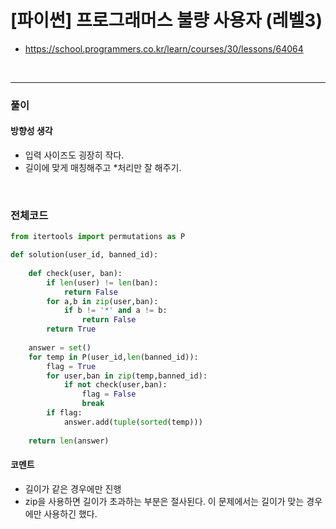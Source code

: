 # **\[파이썬\] 프로그래머스 불량 사용자 (레벨3)**
* https://school.programmers.co.kr/learn/courses/30/lessons/64064
<br>

---

### **풀이**

#### **방향성 생각**
* 입력 사이즈도 굉장히 작다.
* 길이에 맞게 매칭해주고 *처리만 잘 해주기.


<br>

### **전체코드**
```python
from itertools import permutations as P

def solution(user_id, banned_id):
    
    def check(user, ban):   
        if len(user) != len(ban):
            return False     
        for a,b in zip(user,ban):        
            if b != '*' and a != b:
                return False           
        return True
    
    answer = set()
    for temp in P(user_id,len(banned_id)):
        flag = True
        for user,ban in zip(temp,banned_id):
            if not check(user,ban):
                flag = False
                break
        if flag:
            answer.add(tuple(sorted(temp)))
    
    return len(answer)

```

#### **코멘트**

* 길이가 같은 경우에만 진행
* zip을 사용하면 길이가 초과하는 부분은 절사된다. 이 문제에서는 길이가 맞는 경우에만 사용하긴 했다.